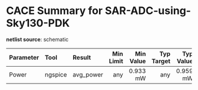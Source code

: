 
# CACE Summary for SAR-ADC-using-Sky130-PDK

**netlist source**: schematic

|      Parameter       |         Tool         |     Result      | Min Limit  |  Min Value   | Typ Target |  Typ Value   | Max Limit  |  Max Value   |  Status  |
| :------------------- | :------------------- | :-------------- | ---------: | -----------: | ---------: | -----------: | ---------: | -----------: | :------: |
| Power                | ngspice              | avg_power            |             any |   0.933 mW |          any |   0.959 mW |          any |   0.999 mW |   Pass ✅    |

